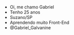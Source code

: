 -  Oi, me chamo Gabriel
-  Tenho 25 anos
-  Suzano/SP
-  Aprendendo muito Front-End
-  @Gabriel_Galvanine
  

<!---
Gabriel-Galvanine/Gabriel-Galvanine is a ✨ special ✨ repository because its `README.md` (this file) appears on your GitHub profile.
You can click the Preview link to take a look at your changes.
--->
